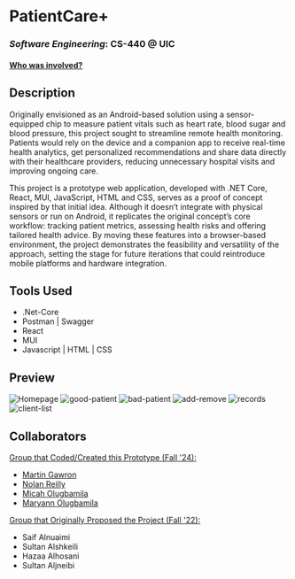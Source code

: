 # PatientCare+

### *Software Engineering*: CS-440 @ UIC

#### [Who was involved?](#collaborators)

## Description

Originally envisioned as an Android-based solution using a sensor-equipped chip to measure patient vitals such as heart rate, blood sugar and blood pressure, this project sought to streamline remote health monitoring. Patients would rely on the device and a companion app to receive real-time health analytics, get personalized recommendations and share data directly with their healthcare providers, reducing unnecessary hospital visits and improving ongoing care.

This project is a prototype web application, developed with .NET Core, React, MUI, JavaScript, HTML and CSS, serves as a proof of concept inspired by that initial idea. Although it doesn’t integrate with physical sensors or run on Android, it replicates the original concept’s core workflow: tracking patient metrics, assessing health risks and offering tailored health advice. By moving these features into a browser-based environment, the project demonstrates the feasibility and versatility of the approach, setting the stage for future iterations that could reintroduce mobile platforms and hardware integration.

## Tools Used

+ .Net-Core
+ Postman | Swagger
+ React
+ MUI
+ Javascript | HTML | CSS

## Preview

![Homepage](https://github.com/user-attachments/assets/ff8d8b53-3046-4e64-a0ef-68e50b53c0e8)
![good-patient](https://github.com/user-attachments/assets/7259c121-c5a1-4c9b-b378-71897ebdafc6)
![bad-patient](https://github.com/user-attachments/assets/0aceba25-5545-49ab-82bb-25dc72172293)
![add-remove](https://github.com/user-attachments/assets/1edcdb8a-c5b9-4421-9242-c9dc6ff78c49)
![records](https://github.com/user-attachments/assets/2bec7682-5a1f-4359-a3d2-0c369eec7136)
![client-list](https://github.com/user-attachments/assets/289abac4-0939-4050-bef8-49c394670cb3)

## Collaborators

<u>Group that Coded/Created this Prototype (Fall '24):</u>

- [Martin Gawron](https://github.com/martingaw11) 
- [Nolan Reilly](https://github.com/nolan-reilly)
- [Micah Olugbamila](https://github.com/M-i-c-a-h)
- [Maryann Olugbamila](https://github.com/MaryannO45)

<u>Group that Originally Proposed the Project (Fall '22):</u>

- Saif Alnuaimi
- Sultan Alshkeili
- Hazaa Alhosani
- Sultan Aljneibi

